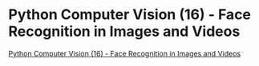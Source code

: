 # Python Computer Vision (16) - Face Recognition in Images and Videos
[Python Computer Vision (16) - Face Recognition in Images and Videos](https://aiwithcloud.com/2022/09/19/python_computer_vision_16___face_recognition_in_images_and_videos/)